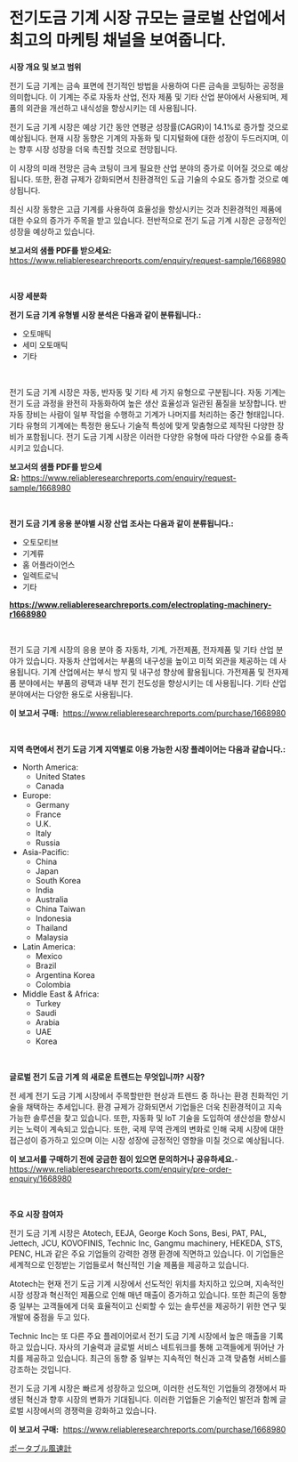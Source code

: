<p><h1>전기도금 기계 시장 규모는 글로벌 산업에서 최고의 마케팅 채널을 보여줍니다.</h1></p><p><strong>시장 개요 및 보고 범위</strong></p>
<p><p>전기 도금 기계는 금속 표면에 전기적인 방법을 사용하여 다른 금속을 코팅하는 공정을 의미합니다. 이 기계는 주로 자동차 산업, 전자 제품 및 기타 산업 분야에서 사용되며, 제품의 외관을 개선하고 내식성을 향상시키는 데 사용됩니다.</p><p>전기 도금 기계 시장은 예상 기간 동안 연평균 성장률(CAGR)이 14.1%로 증가할 것으로 예상됩니다. 현재 시장 동향은 기계의 자동화 및 디지털화에 대한 성장이 두드러지며, 이는 향후 시장 성장을 더욱 촉진할 것으로 전망됩니다.</p><p>이 시장의 미래 전망은 금속 코팅이 크게 필요한 산업 분야의 증가로 이어질 것으로 예상됩니다. 또한, 환경 규제가 강화되면서 친환경적인 도금 기술의 수요도 증가할 것으로 예상됩니다.</p><p>최신 시장 동향은 고급 기계를 사용하여 효율성을 향상시키는 것과 친환경적인 제품에 대한 수요의 증가가 주목을 받고 있습니다. 전반적으로 전기 도금 기계 시장은 긍정적인 성장을 예상하고 있습니다.</p></p>
<p><strong>보고서의 샘플 PDF를 받으세요:</strong> <a href="https://www.reliableresearchreports.com/enquiry/request-sample/1668980">https://www.reliableresearchreports.com/enquiry/request-sample/1668980</a></p>
<p>&nbsp;</p>
<p><strong>시장 세분화</strong></p>
<p><strong>전기 도금 기계 유형별 시장 분석은 다음과 같이 분류됩니다.:</strong></p>
<p><ul><li>오토매틱</li><li>세미 오토매틱</li><li>기타</li></ul></p>
<p>&nbsp;</p>
<p><p>전기 도금 기계 시장은 자동, 반자동 및 기타 세 가지 유형으로 구분됩니다. 자동 기계는 전기 도금 과정을 완전히 자동화하여 높은 생산 효율성과 일관된 품질을 보장합니다. 반자동 장비는 사람이 일부 작업을 수행하고 기계가 나머지를 처리하는 중간 형태입니다. 기타 유형의 기계에는 특정한 용도나 기술적 특성에 맞게 맞춤형으로 제작된 다양한 장비가 포함됩니다. 전기 도금 기계 시장은 이러한 다양한 유형에 따라 다양한 수요를 충족시키고 있습니다.</p></p>
<p><strong>보고서의 샘플 PDF를 받으세요:</strong>&nbsp;<a href="https://www.reliableresearchreports.com/enquiry/request-sample/1668980">https://www.reliableresearchreports.com/enquiry/request-sample/1668980</a></p>
<p>&nbsp;</p>
<p><strong> 전기 도금 기계 응용 분야별 시장 산업 조사는 다음과 같이 분류됩니다.:</strong></p>
<p><ul><li>오토모티브</li><li>기계류</li><li>홈 어플라이언스</li><li>일렉트로닉</li><li>기타</li></ul></p>
<p><strong><a href="https://www.reliableresearchreports.com/electroplating-machinery-r1668980">https://www.reliableresearchreports.com/electroplating-machinery-r1668980</a></strong></p>
<p>&nbsp;</p>
<p><p>전기 도금 기계 시장의 응용 분야 중 자동차, 기계, 가전제품, 전자제품 및 기타 산업 분야가 있습니다. 자동차 산업에서는 부품의 내구성을 높이고 미적 외관을 제공하는 데 사용됩니다. 기계 산업에서는 부식 방지 및 내구성 향상에 활용됩니다. 가전제품 및 전자제품 분야에서는 부품의 광택과 내부 전기 전도성을 향상시키는 데 사용됩니다. 기타 산업 분야에서는 다양한 용도로 사용됩니다.</p></p>
<p><strong>이 보고서 구매:</strong>&nbsp; <a href="https://www.reliableresearchreports.com/purchase/1668980">https://www.reliableresearchreports.com/purchase/1668980</a></p>
<p>&nbsp;</p>
<p><strong>지역 측면에서 전기 도금 기계 지역별로 이용 가능한 시장 플레이어는 다음과 같습니다.:</strong></p>
<p><ul>
    <li>
        North America:
        <ul>
            <li>United States</li>
            <li>Canada</li>
        </ul>
    </li>
    <li>
        Europe:
        <ul>
            <li>Germany</li>
            <li>France</li>
            <li>U.K.</li>
            <li>Italy</li>
            <li>Russia</li>
        </ul>
    </li>
    <li>
        Asia-Pacific:
        <ul>
            <li>China</li>
            <li>Japan</li>
            <li>South Korea</li>
            <li>India</li>
            <li>Australia</li>
            <li>China Taiwan</li>
            <li>Indonesia</li>
            <li>Thailand</li>
            <li>Malaysia</li>
        </ul>
    </li>
    <li>
        Latin America:
        <ul>
            <li>Mexico</li>
            <li>Brazil</li>
            <li>Argentina Korea</li>
            <li>Colombia</li>
        </ul>
    </li>
    <li>
        Middle East & Africa:
        <ul>
            <li>Turkey</li>
            <li>Saudi</li>
            <li>Arabia</li>
            <li>UAE</li>
            <li>Korea</li>
        </ul>
    </li>
    </ul></p>
<p>&nbsp;</p>
<p><strong>글로벌 전기 도금 기계 의 새로운 트렌드는 무엇입니까? 시장?</strong></p>
<p><p>전 세계 전기 도금 기계 시장에서 주목할만한 현상과 트렌드 중 하나는 환경 친화적인 기술을 채택하는 추세입니다. 환경 규제가 강화되면서 기업들은 더욱 친환경적이고 지속 가능한 솔루션을 찾고 있습니다. 또한, 자동화 및 IoT 기술을 도입하여 생산성을 향상시키는 노력이 계속되고 있습니다. 또한, 국제 무역 관계의 변화로 인해 국제 시장에 대한 접근성이 증가하고 있으며 이는 시장 성장에 긍정적인 영향을 미칠 것으로 예상됩니다.</p></p>
<p><strong>이 보고서를 구매하기 전에 궁금한 점이 있으면 문의하거나 공유하세요.</strong>- <a href="https://www.reliableresearchreports.com/enquiry/pre-order-enquiry/1668980">https://www.reliableresearchreports.com/enquiry/pre-order-enquiry/1668980</a></p>
<p>&nbsp;</p>
<p><strong>주요 시장 참여자</strong></p>
<p><p>전기 도금 기계 시장은 Atotech, EEJA, George Koch Sons, Besi, PAT, PAL, Jettech, JCU, KOVOFINIS, Technic Inc, Gangmu machinery, HEKEDA, STS, PENC, HL과 같은 주요 기업들의 강력한 경쟁 환경에 직면하고 있습니다. 이 기업들은 세계적으로 인정받는 기업들로서 혁신적인 기술 제품을 제공하고 있습니다.</p><p>Atotech는 현재 전기 도금 기계 시장에서 선도적인 위치를 차지하고 있으며, 지속적인 시장 성장과 혁신적인 제품으로 인해 매년 매출이 증가하고 있습니다. 또한 최근의 동향 중 일부는 고객들에게 더욱 효율적이고 신뢰할 수 있는 솔루션을 제공하기 위한 연구 및 개발에 중점을 두고 있다.</p><p>Technic Inc는 또 다른 주요 플레이어로서 전기 도금 기계 시장에서 높은 매출을 기록하고 있습니다. 자사의 기술력과 글로벌 서비스 네트워크를 통해 고객들에게 뛰어난 가치를 제공하고 있습니다. 최근의 동향 중 일부는 지속적인 혁신과 고객 맞춤형 서비스를 강조하는 것입니다.</p><p>전기 도금 기계 시장은 빠르게 성장하고 있으며, 이러한 선도적인 기업들의 경쟁에서 파생된 혁신과 향후 시장의 변화가 기대됩니다. 이러한 기업들은 기술적인 발전과 함께 글로벌 시장에서의 경쟁력을 강화하고 있습니다.</p></p>
<p><strong>이 보고서 구매:</strong>&nbsp;&nbsp;<a href="https://www.reliableresearchreports.com/purchase/1668980">https://www.reliableresearchreports.com/purchase/1668980</a></p>
<p><p><a href="https://github.com/one-cool-chick/Market-Research-Report-List-1/blob/main/219035317683.md">ポータブル風速計</a></p></p>